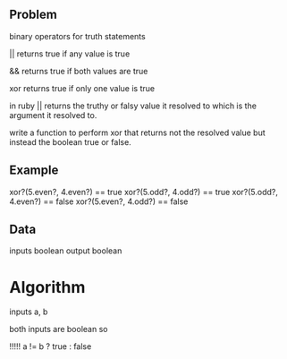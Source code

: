 ## Problem

binary operators for truth statements

|| returns true if any value is true

&& returns true if both values are true

xor returns true if only one value is true

in ruby || returns the truthy or falsy value it resolved to which is the argument it resolved to.

write a function to perform xor that returns not the resolved value but instead the boolean true or false.

## Example
xor?(5.even?, 4.even?) == true
xor?(5.odd?, 4.odd?) == true
xor?(5.odd?, 4.even?) == false
xor?(5.even?, 4.odd?) == false

## Data

inputs boolean output boolean

# Algorithm
inputs a, b

both inputs are boolean so

!!!!!
a != b ? true : false



